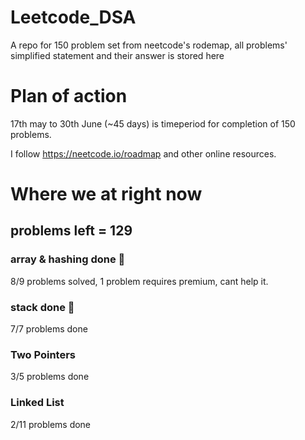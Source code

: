 # Leetcode_DSA
A repo for 150 problem set from neetcode's rodemap, all problems' simplified statement and their answer is stored here

# Plan of action
17th may to 30th June (~45 days) is timeperiod for completion of 150 problems.

I follow https://neetcode.io/roadmap and other online resources.

# Where we at right now 
## problems left = 129
### array & hashing done 🥳
8/9 problems solved, 1 problem requires premium, cant help it.  
### stack done 🥳
7/7 problems done  
### Two Pointers
3/5 problems done  
### Linked List
2/11 problems done